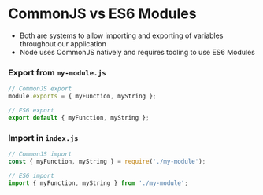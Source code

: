 # CommonJS vs ES6 Modules

* Both are systems to allow importing and exporting of variables throughout our application
* Node uses CommonJS natively and requires tooling to use ES6 Modules

### Export from `my-module.js`
```javascript
// CommonJS export
module.exports = { myFunction, myString };

// ES6 export
export default { myFunction, myString };
```

### Import in `index.js`
```javascript
// CommonJS import
const { myFunction, myString } = require('./my-module');

// ES6 import
import { myFunction, myString } from './my-module';
```
